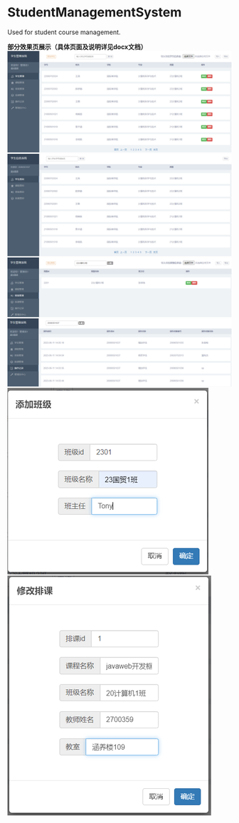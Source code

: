 # StudentManagementSystem
Used for student course management.

**部分效果页展示（具体页面及说明详见docx文档）**
![图片名称](https://github.com/msvZYR/StudentManagementSystem/blob/main/README_images/%E5%9B%BE%E7%89%871.png)
![图片名称](https://github.com/msvZYR/StudentManagementSystem/blob/main/README_images/%E5%9B%BE%E7%89%872.png)
![图片名称](https://github.com/msvZYR/StudentManagementSystem/blob/main/README_images/%E5%9B%BE%E7%89%874.png)
![图片名称](https://github.com/msvZYR/StudentManagementSystem/blob/main/README_images/%E5%9B%BE%E7%89%875.png)
![图片名称](https://github.com/msvZYR/StudentManagementSystem/blob/main/README_images/%E5%9B%BE%E7%89%876.png)
![图片名称](https://github.com/msvZYR/StudentManagementSystem/blob/main/README_images/%E5%9B%BE%E7%89%873.png)
